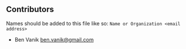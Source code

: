 Contributors
------------

Names should be added to this file like so: `Name or Organization <email address>`

* Ben Vanik <ben.vanik@gmail.com>
